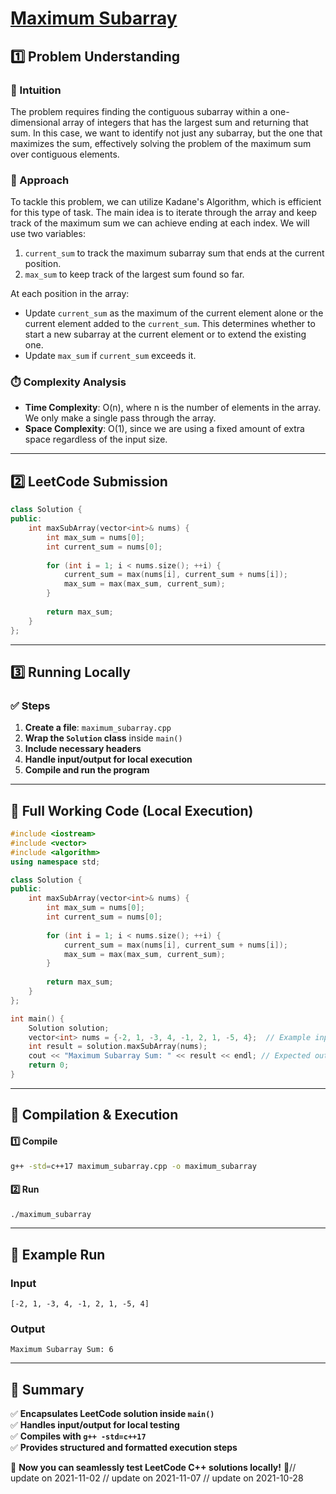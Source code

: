 # **[Maximum Subarray](https://leetcode.com/problems/maximum-subarray/description/)**  

## **1️⃣ Problem Understanding**  
### **📌 Intuition**  
The problem requires finding the contiguous subarray within a one-dimensional array of integers that has the largest sum and returning that sum. In this case, we want to identify not just any subarray, but the one that maximizes the sum, effectively solving the problem of the maximum sum over contiguous elements. 

### **🚀 Approach**  
To tackle this problem, we can utilize Kadane's Algorithm, which is efficient for this type of task. The main idea is to iterate through the array and keep track of the maximum sum we can achieve ending at each index. We will use two variables:
1. `current_sum` to track the maximum subarray sum that ends at the current position.
2. `max_sum` to keep track of the largest sum found so far.

At each position in the array:
- Update `current_sum` as the maximum of the current element alone or the current element added to the `current_sum`. This determines whether to start a new subarray at the current element or to extend the existing one.
- Update `max_sum` if `current_sum` exceeds it.

### **⏱️ Complexity Analysis**  
- **Time Complexity**: O(n), where n is the number of elements in the array. We only make a single pass through the array.
- **Space Complexity**: O(1), since we are using a fixed amount of extra space regardless of the input size.

---  

## **2️⃣ LeetCode Submission**  
```cpp
class Solution {
public:
    int maxSubArray(vector<int>& nums) {
        int max_sum = nums[0];
        int current_sum = nums[0];
        
        for (int i = 1; i < nums.size(); ++i) {
            current_sum = max(nums[i], current_sum + nums[i]);
            max_sum = max(max_sum, current_sum);
        }
        
        return max_sum;
    }
};
```  

---  

## **3️⃣ Running Locally**  
### **✅ Steps**  
1. **Create a file**: `maximum_subarray.cpp`  
2. **Wrap the `Solution` class** inside `main()`  
3. **Include necessary headers**  
4. **Handle input/output for local execution**  
5. **Compile and run the program**  

---  

## **📝 Full Working Code (Local Execution)**  
```cpp
#include <iostream>
#include <vector>
#include <algorithm>
using namespace std;

class Solution {
public:
    int maxSubArray(vector<int>& nums) {
        int max_sum = nums[0];
        int current_sum = nums[0];
        
        for (int i = 1; i < nums.size(); ++i) {
            current_sum = max(nums[i], current_sum + nums[i]);
            max_sum = max(max_sum, current_sum);
        }
        
        return max_sum;
    }
};

int main() {
    Solution solution;
    vector<int> nums = {-2, 1, -3, 4, -1, 2, 1, -5, 4};  // Example input
    int result = solution.maxSubArray(nums);
    cout << "Maximum Subarray Sum: " << result << endl; // Expected output: 6
    return 0;
}
```  

---  

## **🔧 Compilation & Execution**  
#### **1️⃣ Compile**  
```bash
g++ -std=c++17 maximum_subarray.cpp -o maximum_subarray
```  

#### **2️⃣ Run**  
```bash
./maximum_subarray
```  

---  

## **🎯 Example Run**  
### **Input**  
```
[-2, 1, -3, 4, -1, 2, 1, -5, 4]
```  
### **Output**  
```
Maximum Subarray Sum: 6
```  

---  

## **📌 Summary**  
✅ **Encapsulates LeetCode solution inside `main()`**  
✅ **Handles input/output for local testing**  
✅ **Compiles with `g++ -std=c++17`**  
✅ **Provides structured and formatted execution steps**  

🚀 **Now you can seamlessly test LeetCode C++ solutions locally!** 🚀// update on 2021-11-02
// update on 2021-11-07
// update on 2021-10-28
